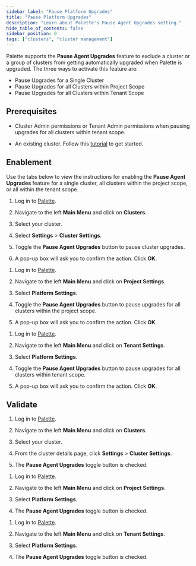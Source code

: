 ```yaml
---
sidebar_label: "Pause Platform Upgrades"
title: "Pause Platform Upgrades"
description: "Learn about Palette's Pause Agent Upgrades setting."
hide_table_of_contents: false
sidebar_position: 0
tags: ["clusters", "cluster management"]
---
```


Palette supports the **Pause Agent Upgrades** feature to exclude a cluster or a group of clusters from getting automatically upgraded when Palette is upgraded. The three ways to activate this feature are:

* Pause Upgrades for a Single Cluster
* Pause Upgrades for all Clusters within Project Scope
* Pause Upgrades for all Clusters within Tenant Scope

## Prerequisites


* Cluster Admin permissions or Tenant Admin permissions when pausing upgrades for all clusters within tenant scope.

* An existing cluster. Follow this [tutorial](../../clusters.md) to get started.


## Enablement

Use the tabs below to view the instructions for enabling the **Pause Agent Upgrades** feature for a single cluster, all clusters within the project scope, or all within the tenant scope.
<Tabs groupId="pauseUpgrades">

<TabItem value="singleCluster" label="Single Cluster">

1. Log in to [Palette](https://console.spectrocloud.com).

2. Navigate to the left **Main Menu** and click on **Clusters**.

3. Select your cluster.

4.  Select **Settings** > **Cluster Settings**.

5. Toggle the **Pause Agent Upgrades** button to pause cluster upgrades.

6. A pop-up box will ask you to confirm the action. Click **OK**.

</TabItem>

<TabItem value="projectScope" label="All Clusters - Project Scope">

1. Log in to [Palette](https://console.spectrocloud.com).

2. Navigate to the left **Main Menu** and click on **Project Settings**.

3. Select **Platform Settings**.

4. Toggle the **Pause Agent Upgrades** button to pause upgrades for all clusters within the project scope.

5. A pop-up box will ask you to confirm the action. Click **OK**.

</TabItem>

<TabItem value="tenantScope" label="All Clusters - Tenant Scope">

1. Log in to [Palette](https://console.spectrocloud.com).

2. Navigate to the left **Main Menu** and click on **Tenant Settings**.

3. Select **Platform Settings**.

4. Toggle the **Pause Agent Upgrades** button to pause upgrades for all clusters within tenant scope.

5. A pop-up box will ask you to confirm the action. Click **OK**.

</TabItem>

</Tabs>

## Validate

<Tabs groupId="pauseUpgrades">

<TabItem value="singleCluster" label="Single Cluster">

1. Log in to [Palette](https://console.spectrocloud.com).

2. Navigate to the left **Main Menu** and click on **Clusters**.

3. Select your cluster.

4. From the cluster details page, click **Settings** > **Cluster Settings**.

5. The **Pause Agent Upgrades** toggle button is checked.

</TabItem>

<TabItem value="projectScope" label="All Clusters - Project Scope">

1. Log in to [Palette](https://console.spectrocloud.com).

2. Navigate to the left **Main Menu** and click on **Project Settings**.

3. Select **Platform Settings**.

4. The **Pause Agent Upgrades** toggle button is checked.

</TabItem>

<TabItem value="tenantScope" label="All Clusters - Tenant Scope">

1. Log in to [Palette](https://console.spectrocloud.com).

2. Navigate to the left **Main Menu** and click on **Tenant Settings**.

3. Select **Platform Settings**.

4. The **Pause Agent Upgrades** toggle button is checked.

</TabItem>

</Tabs>